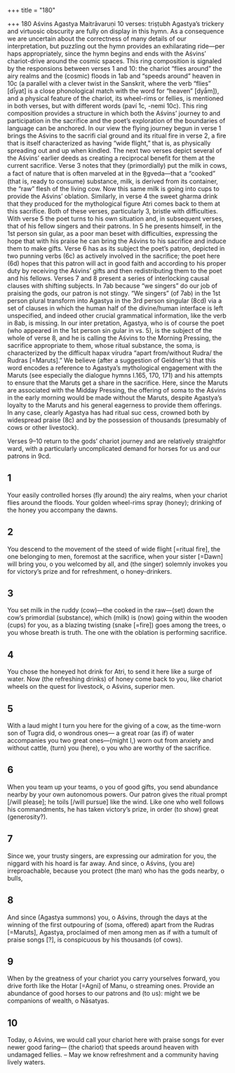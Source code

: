 +++
title = "180"

+++
180 Aśvins
Agastya Maitrāvaruṇi
10 verses: triṣṭubh
Agastya’s trickery and virtuosic obscurity are fully on display in this hymn. As  a consequence we are uncertain about the correctness of many details of our  interpretation, but puzzling out the hymn provides an exhilarating ride—per haps appropriately, since the hymn begins and ends with the Aśvins’ chariot-drive  around the cosmic spaces. This ring composition is signaled by the responsions  between verses 1 and 10: the chariot “flies around” the airy realms and the (cosmic)  floods in 1ab and “speeds around” heaven in 10c (a parallel with a clever twist in  the Sanskrit, where the verb “flies” [dī́yat] is a close phonological match with the word for “heaven” [dyā́m]), and a physical feature of the chariot, its wheel-rims or  fellies, is mentioned in both verses, but with different words (paví 1c, -nemi 10c).  This ring composition provides a structure in which both the Aśvins’ journey to  and participation in the sacrifice and the poet’s exploration of the boundaries of  language can be anchored.
In our view the flying journey begun in verse 1 brings the Aśvins to the sacrifi cial ground and its ritual fire in verse 2, a fire that is itself characterized as having  “wide flight,” that is, as physically spreading out and up when kindled. The next  two verses depict several of the Aśvins’ earlier deeds as creating a reciprocal benefit  for them at the current sacrifice. Verse 3 notes that they (primordially) put the milk  in cows, a fact of nature that is often marveled at in the R̥gveda—that a “cooked”  (that is, ready to consume) substance, milk, is derived from its container, the “raw”  flesh of the living cow. Now this same milk is going into cups to provide the Aśvins’  oblation. Similarly, in verse 4 the sweet gharma drink that they produced for the  mythological figure Atri comes back to them at this sacrifice. Both of these verses,  particularly 3, bristle with difficulties.
With verse 5 the poet turns to his own situation and, in subsequent verses, that  of his fellow singers and their patrons. In 5 he presents himself, in the 1st person sin gular, as a poor man beset with difficulties, expressing the hope that with his praise  he can bring the Aśvins to his sacrifice and induce them to make gifts. Verse 6 has as  its subject the poet’s patron, depicted in two punning verbs (6c) as actively involved  in the sacrifice; the poet here (6d) hopes that this patron will act in good faith and  according to his proper duty by receiving the Aśvins’ gifts and then redistributing  them to the poet and his fellows. Verses 7 and 8 present a series of interlocking  causal clauses with shifting subjects. In 7ab because “we singers” do our job of  praising the gods, our patron is not stingy. “We singers” (of 7ab) in the 1st person  plural transform into Agastya in the 3rd person singular (8cd) via a set of clauses in  which the human half of the divine/human interface is left unspecified, and indeed  other crucial grammatical information, like the verb in 8ab, is missing. In our inter
pretation, Agastya, who is of course the poet (who appeared in the 1st person sin gular in vs. 5), is the subject of the whole of verse 8, and he is calling the Aśvins to  the Morning Pressing, the sacrifice appropriate to them, whose ritual substance, the  soma, is characterized by the difficult hapax vírudra “apart from/without Rudra/ the Rudras [=Maruts].” We believe (after a suggestion of Geldner’s) that this word  encodes a reference to Agastya’s mythological engagement with the Maruts (see  especially the dialogue hymns I.165, 170, 171) and his attempts to ensure that the  Maruts get a share in the sacrifice. Here, since the Maruts are associated with the  Midday Pressing, the offering of soma to the Aśvins in the early morning would be  made without the Maruts, despite Agastya’s loyalty to the Maruts and his general  eagerness to provide them offerings. In any case, clearly Agastya has had ritual suc cess, crowned both by widespread praise (8c) and by the possession of thousands  (presumably of cows or other livestock).

Verses 9–10 return to the gods’ chariot journey and are relatively straightfor ward, with a particularly uncomplicated demand for horses for us and our patrons  in 9cd.
## 1
Your easily controlled horses (fly around) the airy realms, when your  chariot flies around the floods.
Your golden wheel-rims spray (honey); drinking of the honey you
accompany the dawns.
## 2
You descend to the movement of the steed of wide flight [=ritual fire],  the one belonging to men, foremost at the sacrifice,
when your sister [=Dawn] will bring you, o you welcomed by all,
and (the singer) solemnly invokes you for victory’s prize and for
refreshment, o honey-drinkers.
## 3
You set milk in the ruddy (cow)—the cooked in the raw—(set) down the  cow’s primordial (substance),
which (milk) is (now) going within the wooden (cups) for you, as a
blazing twisting (snake [=fire]) goes among the trees, o you whose
breath is truth. The one with the oblation is performing sacrifice.
## 4
You chose the honeyed hot drink for Atri, to send it here like a surge  of water.
Now (the refreshing drinks) of honey come back to you, like chariot  wheels on the quest for livestock, o Aśvins, superior men.
## 5
With a laud might I turn you here for the giving of a cow, as the
time-worn son of Tugra did, o wondrous ones—
a great roar (as if) of water accompanies you two great ones—(might  I,) worn out from anxiety and without cattle, (turn) you (here), o you  who are worthy of the sacrifice.
## 6
When you team up your teams, o you of good gifts, you send abundance  nearby by your own autonomous powers.
Our patron gives the ritual prompt [/will please]; he toils [/will pursue]  like the wind. Like one who well follows his commandments, he has  taken victory’s prize, in order (to show) great (generosity?).
## 7
Since we, your trusty singers, are expressing our admiration for you, the  niggard with his hoard is far away.
And since, o Aśvins, (you are) irreproachable, because you protect (the  man) who has the gods nearby, o bulls,
## 8
And since (Agastya summons) you, o Aśvins, through the days at the  winning of the first outpouring of (soma, offered) apart from the
Rudras [=Maruts],
Agastya, proclaimed of men among men as if with a tumult of praise  songs [?], is conspicuous by his thousands (of cows).
## 9
When by the greatness of your chariot you carry yourselves forward, you  drive forth like the Hotar [=Agni] of Manu, o streaming ones. Provide an abundance of good horses to our patrons and (to us): might  we be companions of wealth, o Nāsatyas.
## 10
Today, o Aśvins, we would call your chariot here with praise songs for  ever newer good faring—
(the chariot) that speeds around heaven with undamaged fellies. – May  we know refreshment and a community having lively waters.